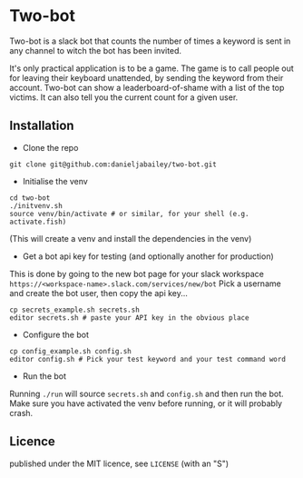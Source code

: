 # Two-bot

Two-bot is a slack bot that counts the number of times a keyword is sent in any channel to witch the bot has been invited.

It's only practical application is to be a game. The game is to call people out for leaving their keyboard unattended, by sending the keyword from their account. Two-bot can show a leaderboard-of-shame with a list of the top victims. It can also tell you the current count for a given user.

## Installation

 - Clone the repo

```
git clone git@github.com:danieljabailey/two-bot.git
```

 - Initialise the venv

```
cd two-bot
./initvenv.sh
source venv/bin/activate # or similar, for your shell (e.g. activate.fish)
```
(This will create a venv and install the dependencies in the venv)

 - Get a bot api key for testing (and optionally another for production)

This is done by going to the new bot page for your slack workspace `https://<workspace-name>.slack.com/services/new/bot`
Pick a username and create the bot user, then copy the api key...
```
cp secrets_example.sh secrets.sh
editor secrets.sh # paste your API key in the obvious place
```

 - Configure the bot

```
cp config_example.sh config.sh
editor config.sh # Pick your test keyword and your test command word
```

 - Run the bot

Running `./run` will source `secrets.sh` and `config.sh` and then run the bot. Make sure you have activated the venv before running, or it will probably crash.

## Licence

published under the MIT licence, see `LICENSE` (with an "S")
